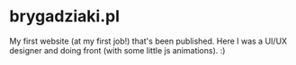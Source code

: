 # brygadziaki.pl
My first website (at my first job!) that's been published. Here I was a UI/UX designer and doing front (with some little js animations). :)
